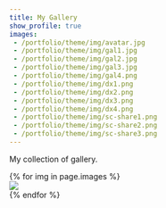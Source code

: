 ```yaml
---
title: My Gallery
show_profile: true
images:
 - /portfolio/theme/img/avatar.jpg
 - /portfolio/theme/img/gal1.jpg
 - /portfolio/theme/img/gal2.jpg
 - /portfolio/theme/img/gal3.jpg
 - /portfolio/theme/img/gal4.png
 - /portfolio/theme/img/dx1.png
 - /portfolio/theme/img/dx2.png
 - /portfolio/theme/img/dx3.png
 - /portfolio/theme/img/dx4.png
 - /portfolio/theme/img/sc-share1.png
 - /portfolio/theme/img/sc-share2.png
 - /portfolio/theme/img/sc-share3.png
---
```


My collection of gallery.


<div class="card-columns">
  {% for img in page.images %}
    <div class="card">
      <img class="card-img-top" src="{{ img }}" />
    </div>
  {% endfor %}
</div>
